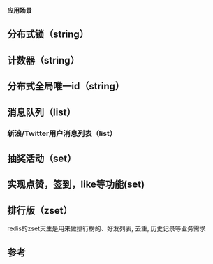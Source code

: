 **应用场景**



## **分布式锁（string）**



## 计数器（string）



## 分布式全局唯一id（string）





## **消息队列（list）**



### 新浪/Twitter用户消息列表（list）
## 抽奖活动（set）

## 实现点赞，签到，like等功能(set)

## 排行版（zset）

redis的zset天生是用来做排行榜的、好友列表, 去重, 历史记录等业务需求

## 参考




